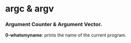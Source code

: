 <h1>argc & argv</h1>
<h3>Argument Counter & Argument Vector.</h3>

**0-whatsmyname**: prints the name of the current program. <br />

